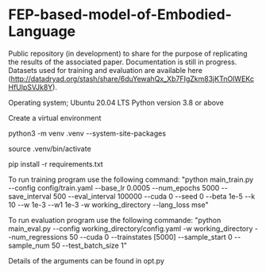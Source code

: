 # FEP-based-model-of-Embodied-Language
Public repository (in development) to share for the purpose of replicating the results of the associated paper.
Documentation is still in progress.
Datasets used for training and evaluation are available here (http://datadryad.org/stash/share/6duYewahQx_Xb7FIgZkm83jKTnOIWEKcHfUlpSVJk8Y).

Operating system; Ubuntu 20.04 LTS
Python version 3.8 or above

Create a virtual environment 

python3 -m venv .venv --system-site-packages

source .venv/bin/activate

pip install -r requirements.txt

To run training program use the following command:
"python main_train.py --config config/train.yaml --base_lr 0.0005 --num_epochs 5000 --save_interval 500 --eval_interval 100000 --cuda 0 --seed 0 --beta 1e-5 --k 10 --w 1e-3 --w1 1e-3 -w working_directory --lang_loss mse"

To run evaluation program use the following commande: 
"python main_eval.py --config working_directory/config.yaml -w working_directory --num_regressions 50 --cuda 0 --trainstates [5000] --sample_start 0 --sample_num 50 --test_batch_size 1"

Details of the arguments can be found in opt.py